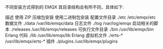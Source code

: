 
不同安装方式得到的 EMQX 其目录结构会有所不同，具体如下:

描述	使用 ZIP 压缩包安装	使用二进制包安装
配置文件目录	./etc	/etc/emqx/etc
数据文件	./data	/var/lib/emqx/data
日志文件	./log	/var/log/emqx
启动相关的脚本	./releases	/usr/lib/emqx/releases
可执行文件目录	./bin	/usr/lib/emqx/bin
Erlang 代码	./lib	/usr/lib/emqx/lib
Erlang 虚拟机文件	./erts-*	/usr/lib/emqx/erts-*
插件	./plugins	/usr/lib/emqx/plugins
